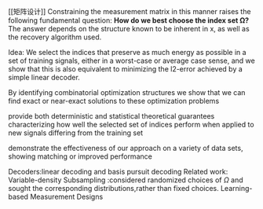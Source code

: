 [[矩阵设计]]
 Constraining the measurement matrix in this manner raises the following fundamental question: 
 **How do we best choose the index set Ω?** 
 The answer depends on the structure known to be inherent in x, as well as the recovery algorithm used.

Idea:
We select the indices that preserve as much energy as possible in a set of training signals, either in a worst-case or average case sense, and we show that this is also equivalent to minimizing the l2-error achieved by a simple linear decoder.

By identifying combinatorial optimization structures we show that we can find exact or near-exact solutions to these optimization problems

provide both deterministic and statistical theoretical guarantees characterizing how well the selected set of indices perform when applied to new signals differing from the training set

demonstrate the effectiveness of our approach on a variety of data sets, showing matching or improved performance

Decoders:linear decoding and basis pursuit decoding
Related work:
Variable-density Subsampling
:considered randomized choices of $\Omega$ and sought the corresponding distributions,rather than fixed choices.
Learning-based Measurement Designs